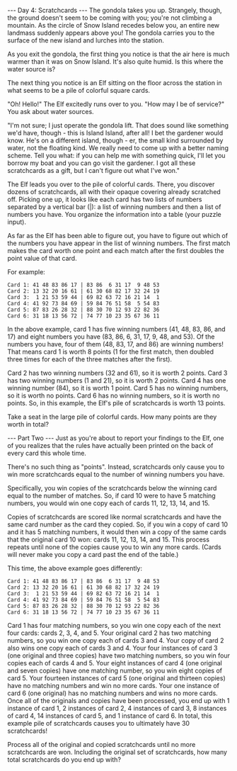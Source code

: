 --- Day 4: Scratchcards ---
The gondola takes you up. Strangely, though, the ground doesn't seem to be
coming with you; you're not climbing a mountain. As the circle of Snow Island 
recedes below you, an entire new landmass suddenly appears above you! The 
gondola carries you to the surface of the new island and lurches into the
station.

As you exit the gondola, the first thing you notice is that the air here is much
warmer than it was on Snow Island. It's also quite humid. Is this where the
water source is?

The next thing you notice is an Elf sitting on the floor across the station in 
what seems to be a pile of colorful square cards.

"Oh! Hello!" The Elf excitedly runs over to you. "How may I be of service?" You 
ask about water sources.

"I'm not sure; I just operate the gondola lift. That does sound like something 
we'd have, though - this is Island Island, after all! I bet the gardener would 
know. He's on a different island, though - er, the small kind surrounded by 
water, not the floating kind. We really need to come up with a better naming
scheme. Tell you what: if you can help me with something quick, I'll let you
borrow my boat and you can go visit the gardener. I got all these scratchcards 
as a gift, but I can't figure out what I've won."

The Elf leads you over to the pile of colorful cards. There, you discover dozens
of scratchcards, all with their opaque covering already scratched off. Picking
one up, it looks like each card has two lists of numbers separated by a vertical
bar (|): a list of winning numbers and then a list of numbers you have. You
organize the information into a table (your puzzle input).

As far as the Elf has been able to figure out, you have to figure out which of
the numbers you have appear in the list of winning numbers. The first match
makes the card worth one point and each match after the first doubles the point
value of that card.

For example:

```
Card 1: 41 48 83 86 17 | 83 86  6 31 17  9 48 53
Card 2: 13 32 20 16 61 | 61 30 68 82 17 32 24 19
Card 3:  1 21 53 59 44 | 69 82 63 72 16 21 14  1
Card 4: 41 92 73 84 69 | 59 84 76 51 58  5 54 83
Card 5: 87 83 26 28 32 | 88 30 70 12 93 22 82 36
Card 6: 31 18 13 56 72 | 74 77 10 23 35 67 36 11
```

In the above example, card 1 has five winning numbers (41, 48, 83, 86, and 17)
and eight numbers you have (83, 86, 6, 31, 17, 9, 48, and 53). Of the numbers
you have, four of them (48, 83, 17, and 86) are winning numbers! That means 
card 1 is worth 8 points (1 for the first match, then doubled three times for
each of the three matches after the first).

Card 2 has two winning numbers (32 and 61), so it is worth 2 points.
Card 3 has two winning numbers (1 and 21), so it is worth 2 points.
Card 4 has one winning number (84), so it is worth 1 point.
Card 5 has no winning numbers, so it is worth no points.
Card 6 has no winning numbers, so it is worth no points.
So, in this example, the Elf's pile of scratchcards is worth 13 points.

Take a seat in the large pile of colorful cards. How many points are they worth
in total?

--- Part Two ---
Just as you're about to report your findings to the Elf, one of you realizes
that the rules have actually been printed on the back of every card this whole 
time.

There's no such thing as "points". Instead, scratchcards only cause you to win 
more scratchcards equal to the number of winning numbers you have.

Specifically, you win copies of the scratchcards below the winning card equal 
to the number of matches. So, if card 10 were to have 5 matching numbers, you 
would win one copy each of cards 11, 12, 13, 14, and 15.

Copies of scratchcards are scored like normal scratchcards and have the same 
card number as the card they copied. So, if you win a copy of card 10 and it 
has 5 matching numbers, it would then win a copy of the same cards that the 
original card 10 won: cards 11, 12, 13, 14, and 15. This process repeats until
none of the copies cause you to win any more cards. (Cards will never make you
copy a card past the end of the table.)

This time, the above example goes differently:

```
Card 1: 41 48 83 86 17 | 83 86  6 31 17  9 48 53
Card 2: 13 32 20 16 61 | 61 30 68 82 17 32 24 19
Card 3:  1 21 53 59 44 | 69 82 63 72 16 21 14  1
Card 4: 41 92 73 84 69 | 59 84 76 51 58  5 54 83
Card 5: 87 83 26 28 32 | 88 30 70 12 93 22 82 36
Card 6: 31 18 13 56 72 | 74 77 10 23 35 67 36 11
```

Card 1 has four matching numbers, so you win one copy each of the next four 
cards: cards 2, 3, 4, and 5.
Your original card 2 has two matching numbers, so you win one copy each of 
cards 3 and 4.
Your copy of card 2 also wins one copy each of cards 3 and 4.
Your four instances of card 3 (one original and three copies) have two matching
numbers, so you win four copies each of cards 4 and 5.
Your eight instances of card 4 (one original and seven copies) have one matching
number, so you win eight copies of card 5.
Your fourteen instances of card 5 (one original and thirteen copies) have no
matching numbers and win no more cards.
Your one instance of card 6 (one original) has no matching numbers and wins no
more cards.
Once all of the originals and copies have been processed, you end up with 1 
instance of card 1, 2 instances of card 2, 4 instances of card 3, 8 instances 
of card 4, 14 instances of card 5, and 1 instance of card 6. In total, this 
example pile of scratchcards causes you to ultimately have 30 scratchcards!

Process all of the original and copied scratchcards until no more scratchcards
are won. Including the original set of scratchcards, how many total scratchcards
do you end up with?
